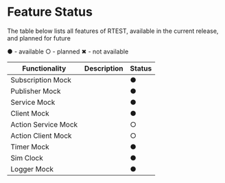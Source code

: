 # Feature Status

The table below lists all features of RTEST, available in the current release, and planned for future

 ● - available
 ○ - planned
 ✖ - not available

| Functionality | Description | Status |
| ------------- | ----------- | ------ |
| Subscription Mock |         |    ●   |
| Publisher Mock |            |    ●   |
| Service Mock |              |    ●   |
| Client Mock |               |    ●   |
| Action Service Mock |       |    ○   |
| Action Client Mock |        |    ○   |
| Timer Mock |                |    ●   |
| Sim Clock |                 |    ●   |
| Logger Mock |               |    ●   |